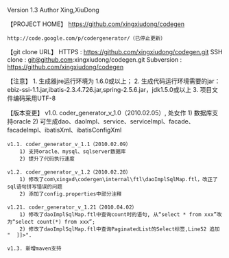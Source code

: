 Version 1.3
Author Xing,XiuDong

【PROJECT HOME】
	https://github.com/xingxiudong/codegen
	
	http://code.google.com/p/codergenerator/（已停止更新）

【git clone URL】
HTTPS 			: https://github.com/xingxiudong/codegen.git
SSH clone		: git@github.com:xingxiudong/codegen.git
Subversion		: https://github.com/xingxiudong/codegen


【注意】
	1. 生成器jre运行环境为 1.6.0或以上；
	2. 生成代码运行环境需要的jar：ebiz-ssi-1.1.jar,ibatis-2.3.4.726.jar,spring-2.5.6.jar，jdk1.5.0或以上
	3. 项目文件编码采用UTF-8
	
【版本变更】
	v1.0. coder_generator_v_1.0（2010.02.05）, 处女作
		1) 数据库支持oracle
		2) 可生成dao、daoImpl、service、serviceImpl、facade、facadeImpl、ibatisXml、ibatisConfigXml

	v1.1. coder_generator_v_1.1（2010.02.09）
		1) 支持oracle、mysql、sqlserver数据库
		2) 提升了代码执行速度
		
	v1.2. coder_generator_v_1.2（2010.02.20）
		1) 修改了com\xingxd\codergen\internal\ftl\daoImplSqlMap.ftl，改正了sql语句拼写错误的问题
		2) 添加了config.properties中部分注释
		
	v1.21. coder_generator_v_1.21（2010.04.02）
		1) 修改了daoImplSqlMap.ftl中查询count时的语句, 从“select * from xxx”改为“select count(*) from xxx”;
		2) 修改了daoImplSqlMap.ftl中查询PaginatedList的Select标签,Line52 追加 "  ]]>".
	
	v1.3. 新增maven支持